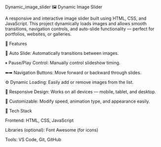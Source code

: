  Dynamic_image_slider
🖼 Dynamic Image Slider

A responsive and interactive image slider built using HTML, CSS, and JavaScript. This project dynamically loads images and allows smooth transitions, navigation controls, and auto-slide functionality — perfect for portfolios, websites, or galleries.

🚀 Features

🔄 Auto Slide: Automatically transitions between images.

⏸ Pause/Play Control: Manually control slideshow timing.

⬅➡ Navigation Buttons: Move forward or backward through slides.

⚙ Dynamic Loading: Easily add or remove images from the list.

📱 Responsive Design: Works on all devices — mobile, tablet, and desktop.

🎨 Customizable: Modify speed, animation type, and appearance easily.

🧩 Tech Stack

Frontend: HTML, CSS, JavaScript

Libraries (optional): Font Awesome (for icons)

Tools: VS Code, Git, GitHub
